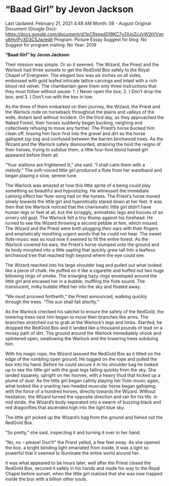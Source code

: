 # “Baad Girl” by Jevon Jackson

Last Updated: February 21, 2021 4:48 AM
Month: 08 - August
Original Document (Google Doc): https://docs.google.com/document/d/1pCRsnxdDf8KC7y2IUnZcJyW2tVVwryAHvIPv3D3C5Jw/edit
Program: Picture Essay
Suggest for blog: No
Suggest for program mailing: No
Year: 2019

**“Baad Girl” by Jevon Jackson**

Their mission was simple. Or so it seemed. The Wizard, the Priest and the Warlock had three sunsets to get the RedGold Box safely to the Royal Chapel of Evergreen. The elegant box was six inches on all sides, embossed with gold leafed intricate lattice carvings and inlaid with a rich blood red velvet. The chamberlain gave them only three instructions that they must follow without pause: 1. ) Never open the box; 2. ) Don’t drop the box; and 3. ) Don’t run with the box in tow.

As the three of them embarked on their journey, the Wizard, the Priest and the Warlock rode on horseback throughout the plains and valleys of the wide, distant land without incident. On the third day, as they approached the Naked Forest, their horses suddenly began bucking, neighing and collectively refusing to move any further. The Priest’s horse bucked him clean off, tossing him face-first into the gravel and dirt as the horse galloped zig-zag and confused between the barren birchwood trees. As the Wizard and the Warlock safely dismounted, straining the hold the reigns of their horses, trying to subdue them, a little four-foot blond haired girl appeared before them all.

“Your stallions are frightened ill,” she said. “I shall calm them with a melody.” The soft-voiced little girl produced a flute from her waistband and began playing a slow, serene tune.

The Warlock was amazed at how this little sprite of a being could play something so beautiful and hypnotizing. He witnessed the immediate calming effect her flute-song had on the horses. The Priest’s horse moved slowly towards the little girl and hypnotically stared down at her feet. It was then that the Warlock noticed that the charismatic little girl didn’t have human legs or feet at all, but the scraggly, animalistic legs and hooves of an ornery old goat. The Warlock felt a tiny thump against his forehead. He turned to see the Wizard throwing a second pebble at him, which missed. The Wizard and the Priest were both plugging their ears with their fingers and emphatically mouthing urgent words that he could not hear. The sweet flute-music was so loud now it seemed to fill the entire forest. As the Warlock covered his ears, the Priest’s horse slumped onto the ground and its body morphed into a little sapling that quickly grew tall Into a leafless birchwood tree that reached high beyond where the eye could see.

The Wizard reached into his large shoulder bag and pulled out what looked like a piece of chalk. He puffed on it like a cigarette and huffed out two huge billowing rings of smoke. The enlarging hazy rings enveloped around the little girl and encased her in a bubble, muffling the flute sound. The translucent, milky bubble lifted her into the sky and floated away.

“We must proceed forthwith,” the Priest announced, walking quickly through the trees. “The sun shall fall shortly.”

As the Warlock checked his satchel to ensure the safety of the RedGold, the towering trees next him began to move their branches like arms. The branches stretched out to grab at the Warlock’s legs and limbs. Startled, he dropped the RedGold Box and it landed like a thousand pounds of lead on a mossy path of dirt. The ground around the Warlock immediately shook and splintered open, swallowing the Warlock and the towering trees subduing him.

With his magic rope, the Wizard lassoed the RedGold Box as it titled on the edge of the rumbling open ground. He tugged on the rope and pulled the box into his hand. Before he could secure it in his shoulder bag he looked up to see the little girl with the goat legs falling quickly from the sky. She landed squarely, upright on her hooves, with a heavy thud that kicked up a plume of dust. As the little girl began calmly playing her flute-music again, what looked like a snarling two-headed muscular horse began galloping, with the force of a hundred horses, directly towards the Wizard. Without hesitation, the WIzard turned the opposite direction and ran for his life. In mid stride, the Wizard’s body separated into a swarm of buzzing black and red dragonflies that ascended high into the light blue sky.

The little girl picked up the Wizard’s bag from the ground and fished out the RedGold Box.

“So pretty,” she said, inspecting it and turning it over in her hand.

“No, no – please! Don’t!” the Priest yelled, a few feet away. As she opened the box, a bright blinding light emanated from inside. It was a light so powerful that it seemed to illuminate the entire world around her.

It was what appeared to be hours later, well after the Priest closed the RedGold Box, secured it safely in his hands and made his way to the Royal Chapel before sunset, when the little girl realized that she was now trapped inside the box with a billion other souls.